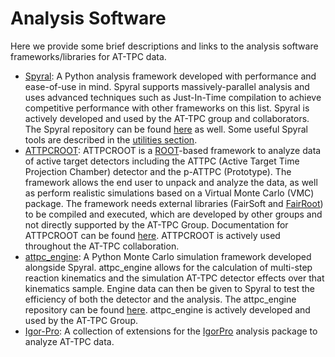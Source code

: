 # Analysis Software

Here we provide some brief descriptions and links to the analysis software 
frameworks/libraries for AT-TPC data.

- [Spyral](https://attpc.github.io/Spyral): A Python analysis framework developed with 
performance and ease-of-use in mind. Spyral supports massively-parallel analysis and 
uses advanced techniques such as Just-In-Time compilation to achieve competitive 
performance with other frameworks on this list. Spyral is actively developed and used 
by the AT-TPC group and collaborators. The Spyral repository can be found 
[here](https://github.com/ATTPC/Spyral/) as well. Some useful Spyral tools are 
described in the [utilities section](./utilities.md).
- [ATTPCROOT](https://github.com/ATTPC/ATTPCROOTv2): ATTPCROOT is a 
[ROOT](https://root.cern/)-based framework to analyze data of active target detectors 
including the ATTPC (Active Target Time Projection Chamber) detector and the p-ATTPC 
(Prototype). The framework allows the end user to unpack and analyze the data, as well 
as perform realistic simulations based on a Virtual Monte Carlo (VMC) package. The 
framework needs external libraries (FairSoft and [FairRoot](https://fairroot.gsi.de/)) 
to be compiled and executed, which are developed by other groups and not directly 
supported by the AT-TPC Group. Documentation for ATTPCROOT can be found 
[here](https://github.com/ATTPC/ATTPCROOTv2/wiki). ATTPCROOT is actively used 
throughout the AT-TPC collaboration.
- [attpc_engine](https://attpc.github.io/attpc_engine): A Python Monte Carlo 
simulation framework developed alongside Spyral. attpc_engine allows for the 
calculation of multi-step reaction kinematics and the simulation AT-TPC detector 
effects over that kinematics sample. Engine data can then be given to Spyral to test 
the efficiency of both the detector and the analysis. The attpc_engine repository can 
be found [here](https://github.com/ATTPC/attpc_engine). attpc_engine is actively 
developed and used by the AT-TPC Group.
- [Igor-Pro](https://github.com/ATTPC/Igor-Pro): A collection of extensions for the 
[IgorPro](https://www.wavemetrics.com/) analysis package to analyze AT-TPC data.
